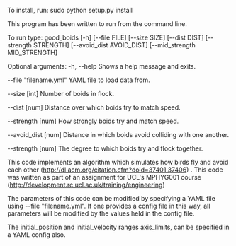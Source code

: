 To install, run: sudo python setup.py install

This program has been written to run from the command line. 

To run type: good_boids [-h]
                    	[--file FILE]
                    	[--size SIZE]
                    	[--dist DIST]
                    	[--strength STRENGTH]
                    	[--avoid_dist AVOID_DIST]
                    	[--mid_strength MID_STRENGTH]

Optional arguments:
  -h, --help
                        Shows a help message and exits.
  
  --file "filename.yml"
                        YAML file to load data from.
                        
  --size [int]
                        Number of boids in flock.
  
  --dist [num]
                        Distance over which boids try to match speed.
                        
  --strength [num]
                        How strongly boids try and match speed.
                        
  --avoid_dist [num]
                        Distance in which boids avoid colliding with one another.
                        
  --strength [num]
                        The degree to which boids try and flock together.



This code implements an algorithm which simulates how birds fly and avoid each other
(http://dl.acm.org/citation.cfm?doid=37401.37406) . This code was written as part of 
an assignment for UCL's MPHYG001 course (http://development.rc.ucl.ac.uk/training/engineering)

The parameters of this code can be modified by specifying a YAML file using --file "filename.yml".
If one provides a config file in this way, all parameters will be modified by the values held
in the config file.

The initial_position and initial_velocity ranges axis_limits, can be specified in a YAML config also.
